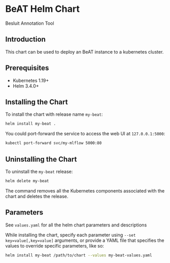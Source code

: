 # BeAT Helm Chart

Besluit Annotation Tool

## Introduction

This chart can be used to deploy an BeAT instance to a kubernetes cluster.

## Prerequisites

- Kubernetes 1.19+
- Helm 3.4.0+

## Installing the Chart

To install the chart with release name `my-beat`:

```bash
helm install my-beat .
```

You could port-forward the service to access the web UI at `127.0.0.1:5000`:

```bash
kubectl port-forward svc/my-mlflow 5000:80
```

## Uninstalling the Chart

To uninstall the `my-beat` release:

```bash
helm delete my-beat
```

The command removes all the Kubernetes components associated with the chart and deletes the release.

## Parameters

See `values.yaml` for all the helm chart parameters and descriptions

While installing the chart, specify each parameter using `--set key=value[,key=value]` arguments,
or provide a YAML file that specifies the values to override specific parameters, like so:

```bash
helm install my-beat /path/to/chart --values my-beat-values.yaml
```
